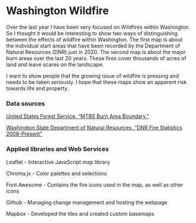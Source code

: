 # Washington Wildfire

Over the last year I have been very focused on Wildfires within Washington. So I thought it would be interesting to show two ways of distinguishing between the effects of wildfire within Washington. The first map is about the individual start areas that have been recorded by the Department of Natural Resources (DNR) just in 2020. The second map is about the major burn areas over the last 20 years. These fires cover thousands of acres of land and leave scares on the landscape.

I want to show people that the growing issue of wildfire is pressing and needs to be taken seriously. I hope that these maps show an apparent risk towards life and property.

### Data sources
[United States Forest Service. “MTBS Burn Area Boundary.”](https://data.fs.usda.gov/geodata/edw/edw_resources/meta/S_USA.MTBS_BURN_AREA_BOUNDARY.xml)

[Washington State Department of Natural Resources, "DNR Fire Statistics 2008-Present"](https://data-wadnr.opendata.arcgis.com/datasets/dnr-fire-statistics-2008-present-1)

### Applied libraries and Web Services
Leaflet - Interactive JavaScript map library

Chroma.js - Color palettes and selections

Font Awesome - Contains the fire icons used in the map, as well as other icons

Github - Managing change management and hosting the webpage

Mapbox - Developed the tiles and created custom basemaps
